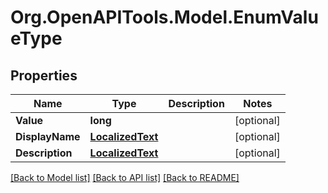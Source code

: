 # Org.OpenAPITools.Model.EnumValueType

## Properties

Name | Type | Description | Notes
------------ | ------------- | ------------- | -------------
**Value** | **long** |  | [optional] 
**DisplayName** | [**LocalizedText**](LocalizedText.md) |  | [optional] 
**Description** | [**LocalizedText**](LocalizedText.md) |  | [optional] 

[[Back to Model list]](../README.md#documentation-for-models) [[Back to API list]](../README.md#documentation-for-api-endpoints) [[Back to README]](../README.md)

